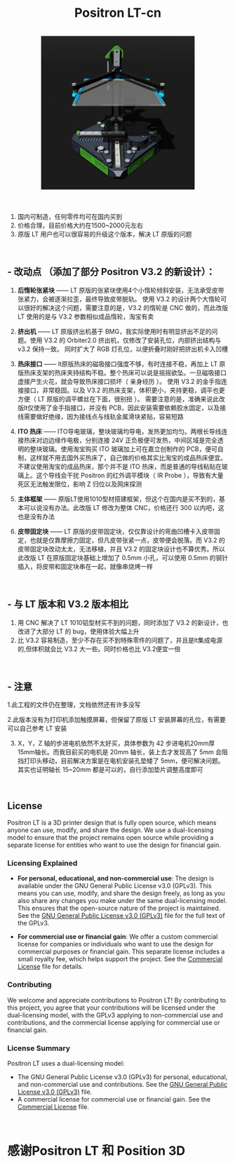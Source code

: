 <div align="center">
  
# Positron LT-cn

<br>
<img src="参考图片和视频/Positron LT-cn 渲染图.png" width="350" height="350">

<br>


</div>

<br>

<br>

1. 国内可制造，任何零件均可在国内买到
2. 价格合理，目前价格大约在1500~2000元左右
3. 原版 LT 用户也可以很容易的升级这个版本，解决 LT 原版的问题
   
<br>


## - 改动点   （添加了部分 Positron V3.2 的新设计）： 

  1. **后惰轮张紧块** —— LT 原版的张紧块使用4个小惰轮倾斜安装，无法承受皮带张紧力，会被逐渐拉歪，最终导致皮带脱轨。 使用 V3.2 的设计两个大惰轮可以很好的解决这个问题，需要注意的是，V3.2 的惰轮是 CNC 做的，而此改版 LT 使用的是与 V3.2 参数相似成品惰轮，淘宝有卖

  2. **挤出机** —— LT 原版挤出机基于 BMG，我实际使用时有明显挤出不足的问题。使用 V3.2 的 Orbiter2.0 挤出机，仅修改了安装孔位，内部挤出结构与 v3.2 保持一致。 同时扩大了 RGB 灯孔位，以便折叠时刚好把挤出机卡入凹槽

  3. **热床接口** —— lt原版热床的磁吸接口强度不够，有时连接不稳，再加上 LT 原版热床支架的热床夹持结构不稳。整个热床可以说是摇摇欲坠。一旦磁吸接口虚接产生火花，就会导致热床接口损坏（ 亲身经历 ）。  使用 V3.2 的金手指连接接口，非常稳固。以及 V3.2 的热床支架，体积更小，夹持更稳，调平也更方便（ LT 原版的调平螺丝在下面，很别扭 ）。  需要注意的是，准确来说此改版lt仅使用了金手指接口，并没有 PCB，因此安装需要依赖胶水固定，以及接线需要做好绝缘，因为接线点与线轨金属滑块紧贴，容易短路

  4. **ITO 热床** —— ITO导电玻璃，整块玻璃均导电，发热更加均匀。两根长导线连接热床对边边缘作电极，分别连接 24V 正负极便可发热，中间区域是完全透明的整块玻璃。使用淘宝购买 ITO 玻璃加上可在嘉立创制作的 PCB，便可自制，这样就不用去国外买热床了，自己做的价格其实比淘宝的成品热床便宜。不建议使用淘宝的成品热床，那个并不是 ITO 热床，而是普通的导线粘贴在玻璃上。这个导线会干扰 Positron 的红外调平模块（ IR Probe ），导致有大量死区无法触发限位，影响 Z 归位以及网床探测

  5. **主体框架** —— 原版LT使用1010型材搭建框架，但这个在国内是买不到的，基本可以说没有办法。此改版 LT 修改为整体 CNC，价格还行 300 以内吧，这也是没有办法
  
  6. **皮带固定块** —— LT 原版的皮带固定块，仅仅靠设计的弯曲凹槽卡入皮带固定，也就是仅靠摩擦力固定，但凡皮带张紧一点，皮带便会脱落。而 V3.2 的皮带固定块改动太太，无法移植，并且 V3.2 的固定块设计也不算优秀。所以此改版 LT 在原版固定块基础上增加了 0.5mm 小孔，可以使用 0.5mm 的钢针插入，将皮带和固定块串在一起，就像串烧烤一样
     
<br>

## - 与 LT 版本和 V3.2 版本相比

 1. 用 CNC 解决了 LT 1010铝型材买不到的问题，同时添加了 V3.2 的新设计，也改进了大部分 LT 的 bug，使用体验大幅上升
 2. 比 V3.2 容易制造，至少不存在买不到特殊零件的问题了，并且是lt集成电源的,但体积就会比 V3.2 大一些。同时价格也比 V3.2便宜一倍
<br>


## - 注意

  1.此工程的文件仍在整理，文档依然还有许多没写
  
  2.此版本没有为打印机添加触摸屏幕，但保留了原版 LT 安装屏幕的孔位，有需要可以自己参考 LT 安装

  3. X，Y，Z 轴的步进电机依然不太好买，具体参数为 42 步进电机20mm厚15mm轴长。而我目前买的电机是 20mm 轴长，装上去才发现高了 5mm 会阻挡打印头移动，目前解决方案是在电机安装孔垫矮了 5mm，便可解决问题。其实也证明轴长 15~20mm 都是可以的，自行添加垫片调整高度即可


<br>

## License

Positron LT is a 3D printer design that is fully open source, which means anyone can use, modify, and share the design. We use a dual-licensing model to ensure that the project remains open source while providing a separate license for entities who want to use the design for financial gain.

### Licensing Explained

- **For personal, educational, and non-commercial use**: The design is available under the GNU General Public License v3.0 (GPLv3). This means you can use, modify, and share the design freely, as long as you also share any changes you make under the same dual-licensing model. This ensures that the open-source nature of the project is maintained. See the [GNU General Public License v3.0 (GPLv3)](LICENSE) file for the full text of the GPLv3.

- **For commercial use or financial gain**: We offer a custom commercial license for companies or individuals who want to use the design for commercial purposes or financial gain. This separate license includes a small royalty fee, which helps support the project. See the [Commercial License](LICENCE-COMMERCIAL) file for details.

### Contributing

We welcome and appreciate contributions to Positron LT! By contributing to this project, you agree that your contributions will be licensed under the dual-licensing model, with the GPLv3 applying to non-commercial use and contributions, and the commercial license applying for commercial use or financial gain.

### License Summary

Positron LT uses a dual-licensing model:

- The GNU General Public License v3.0 (GPLv3) for personal, educational, and non-commercial use and contributions. See the [GNU General Public License v3.0 (GPLv3)](LICENSE) file.
- A commercial license for commercial use or financial gain. See the [Commercial License](LICENCE-COMMERCIAL) file.
<br>  



# 感谢Positron LT 和 Position 3D
